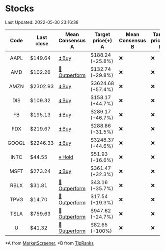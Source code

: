 # Stocks
Last Updated: 2022-05-30 23:16:38

|Code|Last close|Mean Consensus A|Target price(+) A|Mean Consensus B|Target price(+) B|
|:--:|-|-|-|-|-|
|AAPL|$149.64|[⏫ Buy](https://m.marketscreener.com/quote/stock/-4849/)|$188.24 (+25.8%)|❌|❌|
|AMD|$102.26|[🔼 Outperform](https://m.marketscreener.com/quote/stock/-19475876/)|$132.74 (+29.8%)|❌|❌|
|AMZN|$2302.93|[⏫ Buy](https://m.marketscreener.com/quote/stock/-12864605/)|$3624.68 (+57.4%)|❌|❌|
|DIS|$109.32|[⏫ Buy](https://m.marketscreener.com/quote/stock/-4842/)|$158.17 (+44.7%)|❌|❌|
|FB|$195.13|[⏫ Buy](https://m.marketscreener.com/quote/stock/-10547141/)|$286.17 (+46.7%)|❌|❌|
|FDX|$219.67|[⏫ Buy](https://m.marketscreener.com/quote/stock/-12585/)|$288.86 (+31.5%)|❌|❌|
|GOOGL|$2246.33|[⏫ Buy](https://m.marketscreener.com/quote/stock/-24203373/)|$3248.37 (+44.6%)|❌|❌|
|INTC|$44.55|[⏸ Hold](https://m.marketscreener.com/quote/stock/-4829/)|$51.93 (+16.6%)|❌|❌|
|MSFT|$273.24|[⏫ Buy](https://m.marketscreener.com/quote/stock/-4835/)|$361.47 (+32.3%)|❌|❌|
|RBLX|$31.81|[🔼 Outperform](https://m.marketscreener.com/quote/stock/-117793644/)|$43.16 (+35.7%)|❌|❌|
|TPVG|$14.70|[🔼 Outperform](https://m.marketscreener.com/quote/stock/-15933327/)|$17.54 (+19.3%)|❌|❌|
|TSLA|$759.63|[🔼 Outperform](https://m.marketscreener.com/quote/stock/-6344549/)|$947.62 (+24.7%)|❌|❌|
|U|$41.32|[🔼 Outperform](https://m.marketscreener.com/quote/stock/-112492634/)|$82.65 (+100%)|❌|❌|


*A from [MarketScreener](https://www.marketscreener.com), *B from [TipRanks](https://www.tipranks.com)

